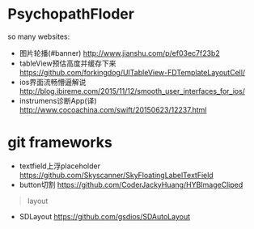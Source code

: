 # PsychopathFloder
so many websites:

- 图片轮播(#banner) http://www.jianshu.com/p/ef03ec7f23b2
- tableView预估高度并缓存下来 https://github.com/forkingdog/UITableView-FDTemplateLayoutCell/
- ios界面流畅懵逼解说 http://blog.ibireme.com/2015/11/12/smooth_user_interfaces_for_ios/
- instrumens诊断App(译) http://www.cocoachina.com/swift/20150623/12237.html


# git frameworks

- textfield上浮placeholder https://github.com/Skyscanner/SkyFloatingLabelTextField
- button切割 https://github.com/CoderJackyHuang/HYBImageCliped


> layout
- SDLayout https://github.com/gsdios/SDAutoLayout